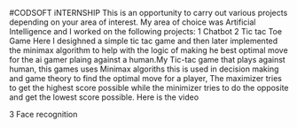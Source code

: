 #CODSOFT iNTERNSHIP
This is an opportunity to carry out various projects depending on your area of interest.
My area of choice was Artificial Intelligence and I worked on the following projects:
1 Chatbot
2 Tic tac Toe Game
Here I desighned a simple tic tac game and then later implemented the minimax algorithm to help with the logic of making he best optimal move for the ai gamer plaing against a human.My Tic-tac game that plays against human, this games uses Minimax algoriths this is used in decision making and game theory to find the optimal move for a player,
The maximizer tries to get the highest score possible while the minimizer tries to do the opposite and get the lowest score possible.
Here is the video

3 Face recognition